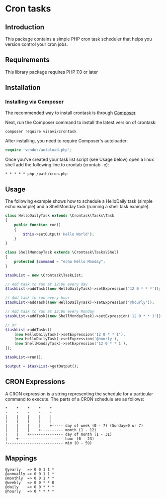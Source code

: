 Cron tasks
============

Introduction
------------

This package contains a simple PHP cron task scheduler that helps you version control your cron jobs.

Requirements
------------

This library package requires PHP 7.0 or later

Installation
------------

### Installing via Composer

The recommended way to install crontask is through
[Composer](http://getcomposer.org).

Next, run the Composer command to install the latest version of crontask:

```bash
composer require visavi/crontask
```

After installing, you need to require Composer's autoloader:

```php
require 'vendor/autoload.php';
```

Once you've created your task list script (see Usage below) open a linux shell add the following line to crontab (crontab -e):

```
* * * * * php /path/cron.php
``` 

Usage
-----

The following example shows how to schedule a HelloDaily task (simple echo example) and a ShellMonday task (running a shell task example).

```php
class HelloDailyTask extends \Crontask\Tasks\Task
{
    public function run()
    {
        $this->setOutput('Hello World');
    }
}

class ShellMondayTask extends \Crontask\Tasks\Shell
{
    protected $command = "echo Hello Monday";
}

$taskList = new \Crontask\TaskList;

// Add task to run at 12:00 every day
$taskList->addTask((new HelloDailyTask)->setExpression('12 0 * * *'));

// Add task to run every hour
$taskList->addTask((new HelloDailyTask)->setExpression('@hourly'));

// Add task to run at 12:00 every Monday
$taskList->addTask((new ShellMondayTask)->setExpression('12 0 * * 1'));

// or
$taskList->addTasks([
    (new HelloDailyTask)->setExpression('12 0 * * 1'),
    (new HelloDailyTask)->setExpression('@hourly'),
    (new ShellMondayTask)->setExpression('12 0 * * 1'),
]);

$taskList->run();

$output = $taskList->getOutput();
```

CRON Expressions
----------------

A CRON expression is a string representing the schedule for a particular command to execute.  The parts of a CRON schedule are as follows:

    *    *    *    *    *
    -    -    -    -    -
    |    |    |    |    |
    |    |    |    |    |
    |    |    |    |    +----- day of week (0 - 7) (Sunday=0 or 7)
    |    |    |    +---------- month (1 - 12)
    |    |    +--------------- day of month (1 - 31)
    |    +-------------------- hour (0 - 23)
    +------------------------- min (0 - 59)

Mappings
--------
```
@yearly   => 0 0 1 1 *
@annually => 0 0 1 1 *
@monthly  => 0 0 1 * *
@weekly   => 0 0 * * 0
@daily    => 0 0 * * *
@hourly   => 0 * * * *
```
